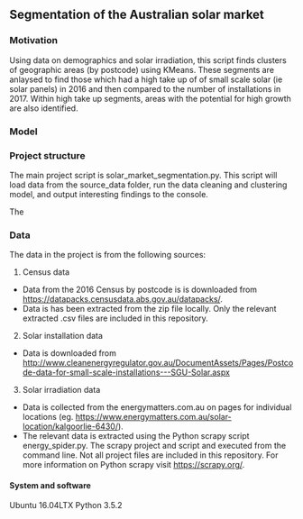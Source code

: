 ## Segmentation of the Australian solar market

### Motivation




Using data on demographics and solar irradiation, this script finds clusters of geographic areas
(by postcode) using KMeans. These segments are anlaysed to find those which had a high take up of
of small scale solar (ie solar panels) in 2016 and then compared to the number of installations in
2017. Within high take up segments, areas with the potential for high growth are also identified.

### Model

### Project structure
The main project script is solar_market_segmentation.py. This script will load data from the source_data folder, run the data cleaning and clustering model, and output interesting findings to the console.

The 

### Data
The data in the project is from the following sources:
1. Census data
* Data from the 2016 Census by postcode is is downloaded from https://datapacks.censusdata.abs.gov.au/datapacks/.
* Data is has been extracted from the zip file locally. Only the relevant extracted .csv files are included in this repository.
2. Solar installation data
* Data is downloaded from http://www.cleanenergyregulator.gov.au/DocumentAssets/Pages/Postcode-data-for-small-scale-installations---SGU-Solar.aspx
3. Solar irradiation data
* Data is collected from the energymatters.com.au on pages for individual locations (eg. https://www.energymatters.com.au/solar-location/kalgoorlie-6430/). 
* The relevant data is extracted using the Python scrapy script energy_spider.py. The scrapy project and script and executed from the command line. Not all project files are included in this repository. For more information on Python scrapy visit https://scrapy.org/.


#### System and software
Ubuntu 16.04LTX Python 3.5.2
